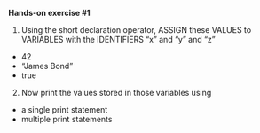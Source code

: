 **Hands-on exercise #1**
1. Using the short declaration operator, ASSIGN these VALUES to VARIABLES with the IDENTIFIERS “x” and “y” and “z”
* 42
* “James Bond”
* true

2. Now print the values stored in those variables using
* a single print statement
* multiple print statements

